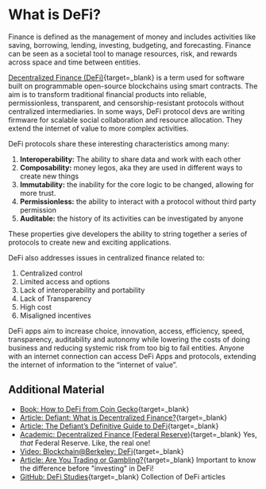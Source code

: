 # What is DeFi?

Finance is defined as the management of money and includes activities like saving, borrowing, lending, investing, budgeting, and forecasting. Finance can be seen as a societal tool to manage resources, risk, and rewards across space and time between entities.

[Decentralized Finance (DeFi)](https://ethereum.org/hr/defi/){target=\_blank} is a term used for software built on programmable open-source blockchains using smart contracts. The aim is to transform traditional financial products into reliable, permissionless, transparent, and censorship-resistant protocols without centralized intermediaries. In some ways, DeFi protocol devs are writing firmware for scalable social collaboration and resource allocation. They extend the internet of value to more complex activities.

DeFi protocols share these interesting characteristics among many:

1. **Interoperability:** The ability to share data and work with each other
2. **Composability:** money legos, aka they are used in different ways to create new things
3. **Immutability:** the inability for the core logic to be changed, allowing for more trust.
4. **Permissionless:** the ability to interact with a protocol without third party permission
5. **Auditable:** the history of its activities can be investigated by anyone

These properties give developers the ability to string together a series of protocols to create new and exciting applications.

DeFi also addresses issues in centralized finance related to:

1. Centralized control
2. Limited access and options
3. Lack of interoperability and portability
4. Lack of Transparency
5. High cost
6. Misaligned incentives

DeFi apps aim to increase choice, innovation, access, efficiency, speed, transparency, auditability and autonomy while lowering the costs of doing business and reducing systemic risk from too big to fail entities. Anyone with an internet connection can access DeFi Apps and protocols, extending the internet of information to the “internet of value”.

## Additional Material
- [Book: How to DeFi from Coin Gecko](https://landing.coingecko.com/how-to-defi/){target=_blank}
- [Article: Defiant: What is Decentralized Finance?](https://thedefiant.io/what-is-decentralized-finance/){target=_blank}
- [Article: The Defiant’s Definitive Guide to DeFi](https://newsletter.thedefiant.io/p/the-defiants-definitive-guide-to){target=_blank}
- [Academic: Decentralized Finance (Federal Reserve)](https://research.stlouisfed.org/publications/review/2021/02/05/decentralized-finance-on-blockchain-and-smart-contract-based-financial-markets){target=_blank} Yes, *that* Federal Reserve. Like, the real one!
- [Video: Blockchain@Berkeley: DeFi](https://www.youtube.com/watch?v=9UkjSVbBONs){target=_blank}
- [Article: Are You Trading or Gambling?](https://investinglessons.substack.com/p/are-you-trading-or-gambling){target=_blank} Important to know the difference before "investing" in DeFi!
- [GitHub: DeFi Studies](https://github.com/baraldor/defi/blob/main/README.md){target=_blank} Collection of DeFi articles
